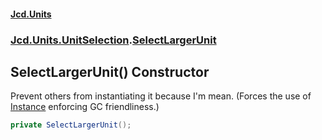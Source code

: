 #### [Jcd.Units](index.md 'index')
### [Jcd.Units.UnitSelection](Jcd.Units.UnitSelection.md 'Jcd.Units.UnitSelection').[SelectLargerUnit](SelectLargerUnit.md 'Jcd.Units.UnitSelection.SelectLargerUnit')

## SelectLargerUnit() Constructor

Prevent others from instantiating it because I'm mean. (Forces the use of [Instance](SelectLargerUnit.Instance.md 'Jcd.Units.UnitSelection.SelectLargerUnit.Instance') enforcing GC
friendliness.)

```csharp
private SelectLargerUnit();
```